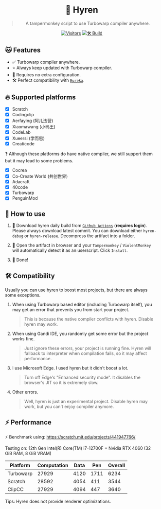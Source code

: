 <div align="center">

# 👾 Hyren

> A tampermonkey script to use Turbowarp compiler anywhere.

[![Visitors](https://hits.dwyl.com/FurryR/hyren.svg?style=flat-square)](http://github.com/FurryR/hyren)
[![🛠️ Build](https://github.com/FurryR/hyren/actions/workflows/ci.yaml/badge.svg)](https://github.com/FurryR/hyren/actions/workflows/ci.yaml)

</div align="center">

## 🐱 Features

- ✅ Turbowarp compiler anywhere.
- ⭐ Always keep updated with Turbowarp compiler.
- 🤖 Requires no extra configuration.
- 🛠️ Perfect compatibility with [`Eureka`](https://github.com/EurekaScratch/eureka-loader).

## 🔥 Supported platforms

- [x] Scratch
- [x] Codingclip
- [x] Aerfaying (阿儿法营)
- [x] Xiaomawang (小码王)
- [x] CodeLab
- [x] Xueersi (学而思)
- [x] Creaticode

❓ Although these platforms do have native compiler, we still support them but it may lead to some problems.

- [x] Cocrea
- [x] Co-Create World (共创世界)
- [x] Adacraft
- [x] 40code
- [x] Turbowarp
- [x] PenguinMod

## 🤔 How to use

1. 🔽 Download hyren daily build from [`Github Actions`](https://github.com/FurryR/hyren/actions/workflows/ci.yaml) (**requires login**). Please always download latest commit. You can download either `hyren-debug` or `hyren-release`. Decompress the artifact into a folder.

2. 🐺 Open the artifact in browser and your `Tampermonkey` / `ViolentMonkey` will automatically detect it as an userscript. Click `Install`.

3. 🎉 Done!

## 🛠️ Compatibility

Usually you can use hyren to boost most projects, but there are always some exceptions.

1. When using Turbowarp based editor (including Turbowarp itself), you may get an error that prevents you from start your project.
   > This is because the native compiler conflicts with hyren. Disable hyren may work.
2. When using Gandi IDE, you randomly get some error but the project works fine.
   > Just ignore these errors, your project is running fine. Hyren will fallback to interpreter when compilation fails, so it may affect performance.
3. I use Microsoft Edge. I used hyren but it didn't boost a lot.
   > Turn off Edge's "Enhanced security mode". It disables the browser's JIT so it is extremely slow.
4. Other errors.
   > Well, hyren is just an experimental project. Disable hyren may work, but you can't enjoy compiler anymore.

## ⚡ Performance

⚡ Benchmark using: https://scratch.mit.edu/projects/441947766/

Testing on: 12th Gen Intel(R) Core(TM) i7-12700F + Nvidia RTX 4060 (32 GiB RAM, 8 GiB VRAM)

| Platform  | Computation | Data | Pen  | Overall |
| --------- | ----------- | ---- | ---- | ------- |
| Turbowarp | 27929       | 4120 | 1711 | 6234    |
| Scratch   | 28592       | 4054 | 411  | 3544    |
| ClipCC    | 27929       | 4094 | 447  | 3640    |

Tips: Hyren does not provide renderer optimizations.

